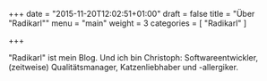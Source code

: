 +++
date = "2015-11-20T12:02:51+01:00"
draft = false
title = "Über \"Radikarl\""
menu = "main"
weight = 3
categories = [ "Radikarl" ]

+++

"Radikarl" ist mein Blog. Und ich bin Christoph: Softwareentwickler, (zeitweise) Qualitätsmanager, Katzenliebhaber und -allergiker.
